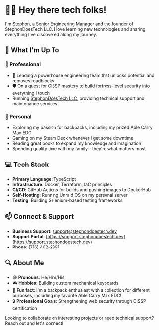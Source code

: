 # 👋🏾 Hey there tech folks!

I'm Stephon, a Senior Engineering Manager and the founder of StephonDoesTech LLC. I love learning new technologies and sharing everything I've discovered along my journey.

## 🚀 What I'm Up To

### 💼 Professional
- 🚀 Leading a powerhouse engineering team that unlocks potential and removes roadblocks
- 🛡️ On a quest for CISSP mastery to build fortress-level security into everything I touch
- Running [StephonDoesTech LLC](https://stephondoestech.dev), providing technical support and maintenance services

### 🎒 Personal
- Exploring my passion for backpacks, including my prized Able Carry Max EDC
- Gaming on my Steam Deck whenever I get some downtime
- Reading great books to expand my knowledge and imagination
- Spending quality time with my family - they're what matters most

## 💻 Tech Stack

- **Primary Language**: TypeScript
- **Infrastructure**: Docker, Terraform, IaC principles
- **CI/CD**: GitHub Actions for builds and pushing images to DockerHub
- **Self-Hosting**: Running Unraid OS on my personal server
- **Testing**: Building Selenium-based testing frameworks

## 📫 Connect & Support

- **Business Support**: [support@stephondoestech.dev](mailto:support@stephondoestech.dev)
- **Support Portal**: [https://support.stephondoestech.dev](https://support.stephondoestech.dev)
- **Phone**: (716) 462-2391

## 🔍 About Me

- 😄 **Pronouns**: He/Him/His
- 🎮 **Hobbies**: Building custom mechanical keyboards
- 🎒 **Fun fact**: I'm a backpack enthusiast with a collection for different purposes, including my favorite Able Carry Max EDC!
- 🔒 **Professional Goals**: Strengthening web security through CISSP certification

Looking to collaborate on interesting projects or need technical support? Reach out and let's connect!

<!--
Profile setup inspired by GitHub's special repository feature
-->